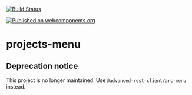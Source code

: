 [![Build Status](https://travis-ci.org/advanced-rest-client/api-url-data-model.svg?branch=stage)](https://travis-ci.org/advanced-rest-client/projects-menu)

[![Published on webcomponents.org](https://img.shields.io/badge/webcomponents.org-published-blue.svg)](https://www.webcomponents.org/element/advanced-rest-client/projects-menu)

# projects-menu

## Deprecation notice

This project is no longer maintained. Use `@advanced-rest-client/arc-menu` instead.
